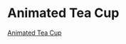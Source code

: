 # Animated Tea Cup

[Animated Tea Cup](https://www.youtube.com/watch?v=mKtFCgD7E2k&ab_channel=OnlineTutorials)